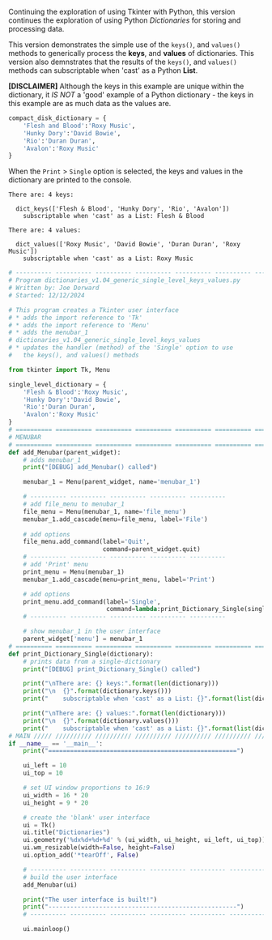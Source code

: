 Continuing the exploration of using Tkinter with Python, this version
continues the exploration of using Python *Dictionaries* for storing and
processing data.

This version demonstrates the simple use of the `keys()`, and `values()`
methods to generically process the **keys**, and **values** of dictionaries.
This version also demnstrates that the results of the `keys()`, and
`values()` methods can subscriptable when 'cast' as a Python **List**.

**[DISCLAIMER]** Although the keys in this example are unique within the
dictionary, it *IS NOT* a 'good' example of a Python dictionary - the keys
in this example are as much data as the values are. 
```Python
compact_disk_dictionary = {
    'Flesh and Blood':'Roxy Music',
    'Hunky Dory':'David Bowie',
    'Rio':'Duran Duran',
    'Avalon':'Roxy Music'
}
```
When the `Print` > `Single` option is selected, the keys and values
in the dictionary are printed to the console.
```Console
There are: 4 keys:

  dict_keys(['Flesh & Blood', 'Hunky Dory', 'Rio', 'Avalon'])
    subscriptable when 'cast' as a List: Flesh & Blood

There are: 4 values:

  dict_values(['Roxy Music', 'David Bowie', 'Duran Duran', 'Roxy Music'])
    subscriptable when 'cast' as a List: Roxy Music
```

```Python
# ---------- ---------- ---------- ---------- ---------- ---------- ---------- ----------
# Program dictionaries_v1.04_generic_single_level_keys_values.py
# Written by: Joe Dorward
# Started: 12/12/2024

# This program creates a Tkinter user interface
# * adds the import reference to 'Tk'
# * adds the import reference to 'Menu'
# * adds the menubar_1
# dictionaries_v1.04_generic_single_level_keys_values
# * updates the handler (method) of the 'Single' option to use
#   the keys(), and values() methods

from tkinter import Tk, Menu

single_level_dictionary = {
    'Flesh & Blood':'Roxy Music',
    'Hunky Dory':'David Bowie',
    'Rio':'Duran Duran',
    'Avalon':'Roxy Music'
}
# ========== ========== ========== ========== ========== ========== ========== ==========
# MENUBAR
# ========== ========== ========== ========== ========== ========== ========== ==========
def add_Menubar(parent_widget):
    # adds menubar_1
    print("[DEBUG] add_Menubar() called")

    menubar_1 = Menu(parent_widget, name='menubar_1')

    # ---------- ---------- ---------- ---------- ---------- 
    # add file_menu to menubar_1
    file_menu = Menu(menubar_1, name='file_menu')
    menubar_1.add_cascade(menu=file_menu, label='File')
    
    # add options
    file_menu.add_command(label='Quit',
                          command=parent_widget.quit)
    # ---------- ---------- ---------- ---------- ----------
    # add 'Print' menu
    print_menu = Menu(menubar_1)
    menubar_1.add_cascade(menu=print_menu, label='Print')

    # add options
    print_menu.add_command(label='Single',
                           command=lambda:print_Dictionary_Single(single_level_dictionary))
    # ---------- ---------- ---------- ---------- ----------

    # show menubar_1 in the user interface
    parent_widget['menu'] = menubar_1
# ========== ========== ========== ========== ========== ========== ========== ==========
def print_Dictionary_Single(dictionary):
    # prints data from a single-dictionary
    print("[DEBUG] print_Dictionary_Single() called")

    print("\nThere are: {} keys:".format(len(dictionary)))    
    print("\n  {}".format(dictionary.keys()))
    print("    subscriptable when 'cast' as a List: {}".format(list(dictionary.keys())[0]))

    print("\nThere are: {} values:".format(len(dictionary)))  
    print("\n  {}".format(dictionary.values()))
    print("    subscriptable when 'cast' as a List: {}".format(list(dictionary.values())[0]))
# MAIN ///// ////////// ////////// ////////// ////////// ////////// ////////// //////////
if __name__ == '__main__':        
    print("====================================================")

    ui_left = 10
    ui_top = 10

    # set UI window proportions to 16:9
    ui_width = 16 * 20
    ui_height = 9 * 20

    # create the 'blank' user interface
    ui = Tk()
    ui.title("Dictionaries")
    ui.geometry('%dx%d+%d+%d' % (ui_width, ui_height, ui_left, ui_top))
    ui.wm_resizable(width=False, height=False)
    ui.option_add('*tearOff', False)

    # ---------- ---------- ---------- ---------- ---------- ---------- ---------- ----------
    # build the user interface
    add_Menubar(ui)

    print("The user interface is built!")
    print("----------------------------------------------------")
    # ---------- ---------- ---------- ---------- ---------- ---------- ---------- ----------

    ui.mainloop()
```
